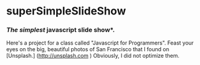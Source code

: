 # superSimpleSlideShow
### *The simplest* javascript slide show*.
Here's a project for a class called "Javascript for Programmers".
Feast your eyes on the big, beautiful photos of San Francisco that I found on [Unsplash.] (http://unsplash.com )
Obviously, I did not optimize them. 
